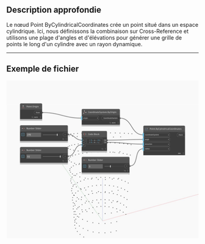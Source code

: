 ## Description approfondie
Le nœud Point ByCylindricalCoordinates crée un point situé dans un espace cylindrique. Ici, nous définissons la combinaison sur Cross-Reference et utilisons une plage d'angles et d'élévations pour générer une grille de points le long d'un cylindre avec un rayon dynamique.
___
## Exemple de fichier

![ByCylindricalCoordinates](./Autodesk.DesignScript.Geometry.Point.ByCylindricalCoordinates_img.jpg)

